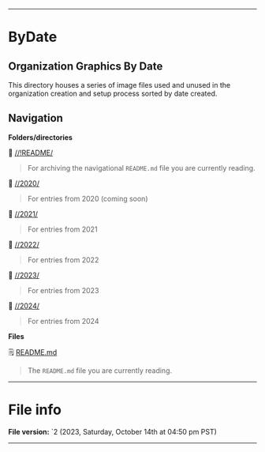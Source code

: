 
***

# ByDate

## Organization Graphics By Date

This directory houses a series of image files used and unused in the organization creation and setup process sorted by date created.

## Navigation

**Folders/directories**

📁 [//!README/](/OrganizationGraphics/!README/)

> For archiving the navigational `README.md` file you are currently reading.

📁 [//2020/](/OrganizationGraphics/ByDate/2020/)

> For entries from 2020 (coming soon)

📁 [//2021/](/OrganizationGraphics/ByDate/2021/)

> For entries from 2021

📁 [//2022/](/OrganizationGraphics/ByDate/2022/)

> For entries from 2022

📁 [//2023/](/OrganizationGraphics/ByDate/2023/)

> For entries from 2023

📁 [//2024/](/OrganizationGraphics/ByDate/2024/)

> For entries from 2024

**Files**

🗒️ [README.md](/NewOrgs/README.md)

> The `README.md` file you are currently reading.

***

# File info

**File version:** `2 (2023, Saturday, October 14th at 04:50 pm PST)

***
